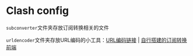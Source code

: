 # Clash config

`subconverter`文件夹存放订阅转换相关的文件

`urldencoder`文件夹存放URL编码的小工具：[URL编码链接](https://northword.github.io/Scripts/Clash/urldencoder/index.html)  | [自行搭建的订阅转换前端](https://northword.github.io/sub-web)